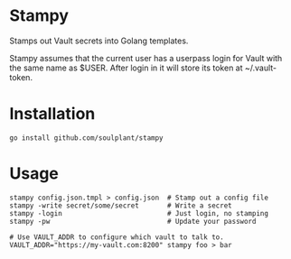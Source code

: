 # Stampy
Stamps out Vault secrets into Golang templates.

Stampy assumes that the current user has a userpass login for Vault with the same name as $USER. After login in it will store its token at ~/.vault-token.

# Installation
`go install github.com/soulplant/stampy`

# Usage
```
stampy config.json.tmpl > config.json  # Stamp out a config file
stampy -write secret/some/secret       # Write a secret
stampy -login                          # Just login, no stamping
stampy -pw                             # Update your password

# Use VAULT_ADDR to configure which vault to talk to.
VAULT_ADDR="https://my-vault.com:8200" stampy foo > bar
```